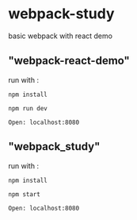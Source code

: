 # webpack-study

basic webpack with react demo

## "webpack-react-demo"
  run with : 
    
    npm install
    
    npm run dev
    
    Open: localhost:8080
    
## "webpack_study"
  run with :
    
    npm install
    
    npm start
    
    Open: localhost:8080
